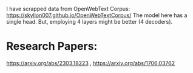 I have scrapped data from OpenWebText Corpus: https://skylion007.github.io/OpenWebTextCorpus/
The model here has a single head. But, employing 4 layers might be better (4 decoders).

# Research Papers:
https://arxiv.org/abs/2303.18223 , 
https://arxiv.org/abs/1706.03762
